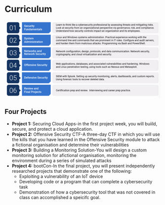# Curriculum

![](./image/01.png)

## Four Projects

- **Project 1:** Securing Cloud Apps-in the first project week, you will buiild, secure, and protect a cloud application.
- **Project 2:** Offensive Security CTF-A three-day CTF in which you will use the kills that you have learned in the Offensive Security module to attack a fictional organisation and determine their vulnerabilities
- **Project 3:** Building a Monitoring Solution-You will design a custom monitoring solution for afictional organisation, monitoring the environment during a series of simulated attacks
- **Project 4:** bootCon-In the final project, you will present independently researched projects that demonstrate one of the following:
  - Exploiting a vulnerability of an IoT device
  - Developing code or a program that can complete a cybersecurity task
  - Demonstration of how a cybersecurity tool that was not covered in class can accomplished a speicifc goal.
